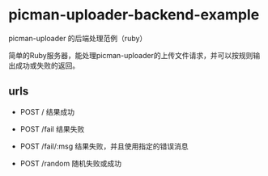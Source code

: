 picman-uploader-backend-example
===============================

picman-uploader 的后端处理范例（ruby）

简单的Ruby服务器，能处理picman-uploader的上传文件请求，并可以按规则输出成功或失败的返回。

## urls

* POST /
    结果成功
    
* POST /fail
    结果失败
    
* POST /fail/:msg
    结果失败，并且使用指定的错误消息

* POST /random
    随机失败或成功
    
    
